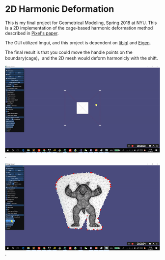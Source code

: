 # 2D Harmonic Deformation

This is my final project for Geometrical Modeling, Spring 2018 at NYU. This is a 2D implementation of the cage-based harmonic deformation method described in [Pixel's paper](https://graphics.pixar.com/library/HarmonicCoordinatesB/paper.pdf).

The GUI utilized Imgui, and this project is dependent on [libigl](https://github.com/libigl/libigl) and [Eigen](http://eigen.tuxfamily.org/dox/group__TutorialMatrixClass.html).

The final result is that you could move the handle points on the boundary(cage)，and the 2D mesh would deform harmonicly with the shift.

![Harmonic Deformation of a Square](assets/square.gif).

![Harmonic Deformation of Complex Mesh](assets/armadilo.gif).
